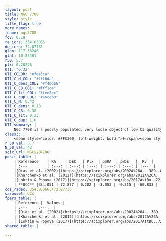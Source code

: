 ```yaml
---
layout: post
title: NGC 7708
style: style
title_flag: true
more_names: 
fname: ngc7708
fov: 0.19
ra_icrs: 354.05066
de_icrs: 72.87736
glon: 117.38246
glat: 10.82561
r50: 5.7
plx: 0.20245
UTI: "0.32"
UTI_COLOR: "#fee6ca"
UTI_C_N_COL: "#fff6da"
UTI_C_dens_COL: "#f4bdb6"
UTI_C_C3_COL: "#fff1d4"
UTI_C_lit_COL: "#fee8cc"
UTI_C_dup_COL: "#a6cab9"
UTI_C_N: 0.42
UTI_C_dens: 0.13
UTI_C_C3: 0.38
UTI_C_lit: 0.33
UTI_C_dup: 1.0
UTI_summary: |
    NGC 7708 is a poorly populated, very loose object of low C3 quality. It is poorly studied in the literature, with no articles listed in the last 8 years.
class3: |
    <span style="color: #FFC300; font-weight: bold;">B</span><span style="color: red; font-weight: bold;">C</span>
r_50_val: 5.7
N_50_val: 42
scix_url: NGC%207708
posit_table: |
    | Reference    | RA    | DEC   | Plx  | pmRA  | pmDE   |  Rv  |
    | :---         | :---: | :---: | :---: | :---: | :---: | :---: |
    |[Dias et al. (2002)](https://scixplorer.org/abs/2002A%26A...389..871D) | 354.125 | 72.85 | -- | -2.48 | -1.65 | -- |
    |[Kharchenko et al. (2012)](https://scixplorer.org/abs/2012A%26A...543A.156K) | 354.075 | 72.851 | -- | -2.39 | 1.04 | -- |
    |[Loktin & Popova (2017)](https://scixplorer.org/abs/2017AstBu..72..257L) | 354.06 | 72.848 | -- | -0.468 | -0.237 | -- |
    | **UCC** |354.051 | 72.877 | 0.202 | -3.053 | -0.315 | -60.833 | 
cds_radec: 354.05066,+72.87736
carousel: UCC
fpars_table: |
    | Reference |  Values |
    | :---  |  :---:  |
    | [Dias et al. (2002)](https://scixplorer.org/abs/2002A%26A...389..871D) | `E(B-V)=0.42, Dist=1607.0, Age=9.3` |
    | [Kharchenko et al. (2012)](https://scixplorer.org/abs/2012A%26A...543A.156K) | `e_bv=0.77, distance=1952, log_age=8.76` |
    | [Loktin & Popova (2017)](https://scixplorer.org/abs/2017AstBu..72..257L) | `E(B-V)=0.265, Dmod=11.371, logt=9.01` |
shared_table: |
    
---
```

